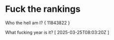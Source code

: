 # Fuck the rankings

Who the hell am I?
{ 11843822 }

What fucking year is it?
[ 2025-03-25T08:03:20Z ]
